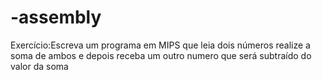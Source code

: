 # -assembly
Exercício:Escreva um programa em MIPS que leia dois números realize a soma de ambos e depois receba um outro numero que será subtraído do valor da soma
